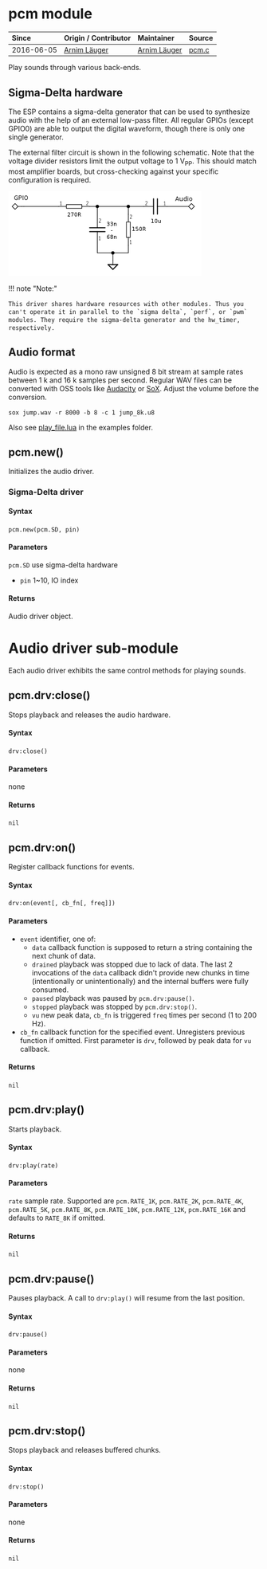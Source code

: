 # pcm module
| Since  | Origin / Contributor  | Maintainer  | Source  |
| :----- | :-------------------- | :---------- | :------ |
| 2016-06-05 | [Arnim Läuger](https://github.com/devsaurus) | [Arnim Läuger](https://github.com/devsaurus) | [pcm.c](../../../app/modules/pcm.c)|

Play sounds through various back-ends.

## Sigma-Delta hardware

The ESP contains a sigma-delta generator that can be used to synthesize audio with the help of an external low-pass filter. All regular GPIOs (except GPIO0) are able to output the digital waveform, though there is only one single generator.

The external filter circuit is shown in the following schematic. Note that the voltage divider resistors limit the output voltage to 1&nbsp;V<sub>PP</sub>. This should match most amplifier boards, but cross-checking against your specific configuration is required.

![low-pass filter](../../img/sigma_delta_audiofilter.png "low-pass filter for sigma-delta driver")


!!! note "Note:"

    This driver shares hardware resources with other modules. Thus you can't operate it in parallel to the `sigma delta`, `perf`, or `pwm` modules. They require the sigma-delta generator and the hw_timer, respectively.


## Audio format
Audio is expected as a mono raw unsigned 8&nbsp;bit stream at sample rates between 1&nbsp;k and 16&nbsp;k samples per second. Regular WAV files can be converted with OSS tools like [Audacity](http://www.audacityteam.org/) or [SoX](http://sox.sourceforge.net/). Adjust the volume before the conversion.
```
sox jump.wav -r 8000 -b 8 -c 1 jump_8k.u8
```

Also see [play_file.lua](../../../lua_examples/pcm/play_file.lua) in the examples folder.

## pcm.new()
Initializes the audio driver.

### Sigma-Delta driver

#### Syntax
`pcm.new(pcm.SD, pin)`

#### Parameters
`pcm.SD` use sigma-delta hardware
- `pin` 1~10, IO index

#### Returns
Audio driver object.

# Audio driver sub-module
Each audio driver exhibits the same control methods for playing sounds.

## pcm.drv:close()
Stops playback and releases the audio hardware.

#### Syntax
`drv:close()`

#### Parameters
none

#### Returns
`nil`

## pcm.drv:on()
Register callback functions for events.

#### Syntax
`drv:on(event[, cb_fn[, freq]])`

#### Parameters
- `event` identifier, one of:
	- `data` callback function is supposed to return a string containing the next chunk of data.
	- `drained` playback was stopped due to lack of data. The last 2 invocations of the `data` callback didn't provide new chunks in time (intentionally or unintentionally) and the internal buffers were fully consumed.
	- `paused` playback was paused by `pcm.drv:pause()`.
	- `stopped` playback was stopped by `pcm.drv:stop()`.
	- `vu` new peak data, `cb_fn` is triggered `freq` times per second (1 to 200 Hz).
- `cb_fn` callback function for the specified event. Unregisters previous function if omitted. First parameter is `drv`, followed by peak data for `vu` callback.

#### Returns
`nil`

## pcm.drv:play()
Starts playback.

#### Syntax
`drv:play(rate)`

#### Parameters
`rate` sample rate. Supported are `pcm.RATE_1K`, `pcm.RATE_2K`, `pcm.RATE_4K`, `pcm.RATE_5K`, `pcm.RATE_8K`, `pcm.RATE_10K`, `pcm.RATE_12K`, `pcm.RATE_16K` and defaults to `RATE_8K` if omitted.

#### Returns
`nil`

## pcm.drv:pause()
Pauses playback. A call to `drv:play()` will resume from the last position.

#### Syntax
`drv:pause()`

#### Parameters
none

#### Returns
`nil`

## pcm.drv:stop()
Stops playback and releases buffered chunks.

#### Syntax
`drv:stop()`

#### Parameters
none

#### Returns
`nil`
